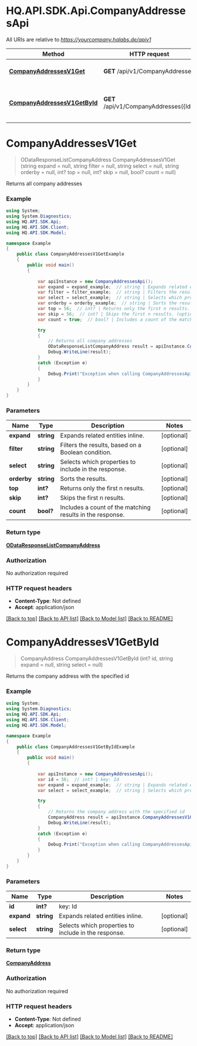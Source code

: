 # HQ.API.SDK.Api.CompanyAddressesApi

All URIs are relative to *https://yourcompany.hqlabs.de/apiv1*

Method | HTTP request | Description
------------- | ------------- | -------------
[**CompanyAddressesV1Get**](CompanyAddressesApi.md#companyaddressesv1get) | **GET** /api/v1/CompanyAddresses | Returns all company addresses
[**CompanyAddressesV1GetById**](CompanyAddressesApi.md#companyaddressesv1getbyid) | **GET** /api/v1/CompanyAddresses({Id}) | Returns the company address with the specified id


<a name="companyaddressesv1get"></a>
# **CompanyAddressesV1Get**
> ODataResponseListCompanyAddress CompanyAddressesV1Get (string expand = null, string filter = null, string select = null, string orderby = null, int? top = null, int? skip = null, bool? count = null)

Returns all company addresses

### Example
```csharp
using System;
using System.Diagnostics;
using HQ.API.SDK.Api;
using HQ.API.SDK.Client;
using HQ.API.SDK.Model;

namespace Example
{
    public class CompanyAddressesV1GetExample
    {
        public void main()
        {
            
            var apiInstance = new CompanyAddressesApi();
            var expand = expand_example;  // string | Expands related entities inline. (optional) 
            var filter = filter_example;  // string | Filters the results, based on a Boolean condition. (optional) 
            var select = select_example;  // string | Selects which properties to include in the response. (optional) 
            var orderby = orderby_example;  // string | Sorts the results. (optional) 
            var top = 56;  // int? | Returns only the first n results. (optional) 
            var skip = 56;  // int? | Skips the first n results. (optional) 
            var count = true;  // bool? | Includes a count of the matching results in the response. (optional) 

            try
            {
                // Returns all company addresses
                ODataResponseListCompanyAddress result = apiInstance.CompanyAddressesV1Get(expand, filter, select, orderby, top, skip, count);
                Debug.WriteLine(result);
            }
            catch (Exception e)
            {
                Debug.Print("Exception when calling CompanyAddressesApi.CompanyAddressesV1Get: " + e.Message );
            }
        }
    }
}
```

### Parameters

Name | Type | Description  | Notes
------------- | ------------- | ------------- | -------------
 **expand** | **string**| Expands related entities inline. | [optional] 
 **filter** | **string**| Filters the results, based on a Boolean condition. | [optional] 
 **select** | **string**| Selects which properties to include in the response. | [optional] 
 **orderby** | **string**| Sorts the results. | [optional] 
 **top** | **int?**| Returns only the first n results. | [optional] 
 **skip** | **int?**| Skips the first n results. | [optional] 
 **count** | **bool?**| Includes a count of the matching results in the response. | [optional] 

### Return type

[**ODataResponseListCompanyAddress**](ODataResponseListCompanyAddress.md)

### Authorization

No authorization required

### HTTP request headers

 - **Content-Type**: Not defined
 - **Accept**: application/json

[[Back to top]](#) [[Back to API list]](../README.md#documentation-for-api-endpoints) [[Back to Model list]](../README.md#documentation-for-models) [[Back to README]](../README.md)

<a name="companyaddressesv1getbyid"></a>
# **CompanyAddressesV1GetById**
> CompanyAddress CompanyAddressesV1GetById (int? id, string expand = null, string select = null)

Returns the company address with the specified id

### Example
```csharp
using System;
using System.Diagnostics;
using HQ.API.SDK.Api;
using HQ.API.SDK.Client;
using HQ.API.SDK.Model;

namespace Example
{
    public class CompanyAddressesV1GetByIdExample
    {
        public void main()
        {
            
            var apiInstance = new CompanyAddressesApi();
            var id = 56;  // int? | key: Id
            var expand = expand_example;  // string | Expands related entities inline. (optional) 
            var select = select_example;  // string | Selects which properties to include in the response. (optional) 

            try
            {
                // Returns the company address with the specified id
                CompanyAddress result = apiInstance.CompanyAddressesV1GetById(id, expand, select);
                Debug.WriteLine(result);
            }
            catch (Exception e)
            {
                Debug.Print("Exception when calling CompanyAddressesApi.CompanyAddressesV1GetById: " + e.Message );
            }
        }
    }
}
```

### Parameters

Name | Type | Description  | Notes
------------- | ------------- | ------------- | -------------
 **id** | **int?**| key: Id | 
 **expand** | **string**| Expands related entities inline. | [optional] 
 **select** | **string**| Selects which properties to include in the response. | [optional] 

### Return type

[**CompanyAddress**](CompanyAddress.md)

### Authorization

No authorization required

### HTTP request headers

 - **Content-Type**: Not defined
 - **Accept**: application/json

[[Back to top]](#) [[Back to API list]](../README.md#documentation-for-api-endpoints) [[Back to Model list]](../README.md#documentation-for-models) [[Back to README]](../README.md)

